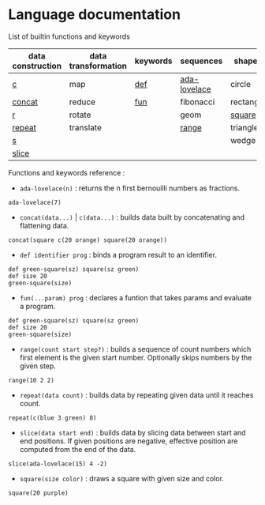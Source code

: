 # Language documentation

List of builtin functions and keywords

| data construction | data transformation | keywords    | sequences            | shapes                  |
|-------------------|---------------------|-------------|----------------------|-------------------------|
| [c](#concat)      | map                 | [def](#def) | [ada-lovelace](#ada) | circle                  |
| [concat](#concat) | reduce              | [fun](#fun) | fibonacci            | rectangle               |
| [r](#repeat)      | rotate              |             | geom                 | [square](#square)       |
| [repeat](#repeat) | translate           |             | [range](#range)      | triangle                |
| [s](#slice)       |                     |             |                      | wedge                   |
| [slice](#slice)   |                     |             |                      |                         |


Functions and keywords reference :

 - <a name="ada"></a> `ada-lovelace(n)` : returns the n first bernouilli numbers as fractions.
```hey
ada-lovelace(7)
```

 - <a name="concat"></a> `concat(data...)` | `c(data...)` : builds data built by concatenating and flattening data.
```hey
concat(square c(20 orange) square(20 orange))
```

 - <a name="def"></a> `def identifier prog` : binds a program result to an identifier.
```hey
def green-square(sz) square(sz green)
def size 20
green-square(size)
```

 - <a name="fun"></a> `fun(...param) prog` : declares a funtion that takes params and evaluate a program.
```hey
def green-square(sz) square(sz green)
def size 20
green-square(size)
```

 - <a name="range"></a> `range(count start step?)` : builds a sequence of count numbers which first element is the given start number.
   Optionally skips numbers by the given step.
```hey
range(10 2 2)
```

 - <a name="repeat"></a> `repeat(data count)` : builds data by repeating given data until it reaches count.
```hey
repeat(c(blue 3 green) 8)
```

 - <a name="slice"></a> `slice(data start end)` : builds data by slicing data between start and end positions.
   If given positions are negative, effective position are computed from the end of the data.
```hey
slice(ada-lovelace(15) 4 -2)
```

 - <a name="square"></a> `square(size color)` : draws a square with given size and color.
 ```hey
 square(20 purple)
 ```